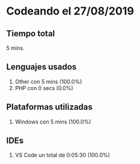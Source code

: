 # Codeando el 27/08/2019

## Tiempo total
5 mins.

## Lenguajes usados
1. Other con 5 mins (100.0%)
1. PHP con 0 secs (0.0%)

## Plataformas utilizadas
1. Windows con 5 mins (100.0%)

## IDEs
1. VS Code un total de 0:05:30 (100.0%)
